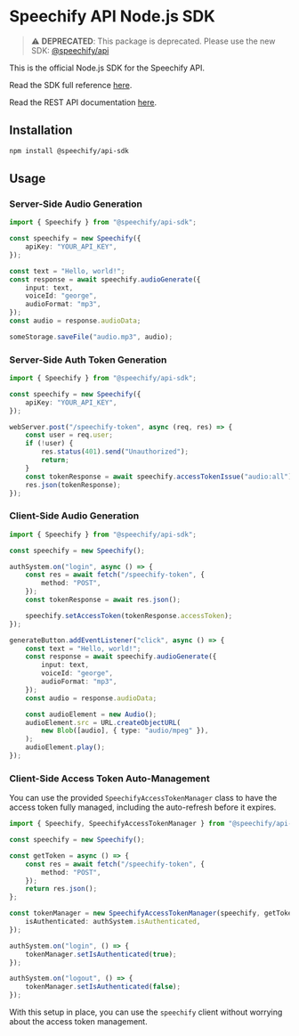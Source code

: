 # Speechify API Node.js SDK

> ⚠️ **DEPRECATED**: This package is deprecated. Please use the new SDK: [@speechify/api](https://www.npmjs.com/package/@speechify/api)

This is the official Node.js SDK for the Speechify API.

Read the SDK full reference [here](https://speechifyinc.github.io/speechify-api-sdks/nodejs).

Read the REST API documentation [here](https://docs.sws.speechify.com/v1/docs/get-started/overview).

## Installation

```bash
npm install @speechify/api-sdk
```

## Usage

### Server-Side Audio Generation

```typescript
import { Speechify } from "@speechify/api-sdk";

const speechify = new Speechify({
	apiKey: "YOUR_API_KEY",
});

const text = "Hello, world!";
const response = await speechify.audioGenerate({
	input: text,
	voiceId: "george",
	audioFormat: "mp3",
});
const audio = response.audioData;

someStorage.saveFile("audio.mp3", audio);
```

### Server-Side Auth Token Generation

```typescript
import { Speechify } from "@speechify/api-sdk";

const speechify = new Speechify({
	apiKey: "YOUR_API_KEY",
});

webServer.post("/speechify-token", async (req, res) => {
	const user = req.user;
	if (!user) {
		res.status(401).send("Unauthorized");
		return;
	}
	const tokenResponse = await speechify.accessTokenIssue("audio:all");
	res.json(tokenResponse);
});
```

### Client-Side Audio Generation

```typescript
import { Speechify } from "@speechify/api-sdk";

const speechify = new Speechify();

authSystem.on("login", async () => {
	const res = await fetch("/speechify-token", {
		method: "POST",
	});
	const tokenResponse = await res.json();

	speechify.setAccessToken(tokenResponse.accessToken);
});

generateButton.addEventListener("click", async () => {
	const text = "Hello, world!";
	const response = await speechify.audioGenerate({
		input: text,
		voiceId: "george",
		audioFormat: "mp3",
	});
	const audio = response.audioData;

	const audioElement = new Audio();
	audioElement.src = URL.createObjectURL(
		new Blob([audio], { type: "audio/mpeg" }),
	);
	audioElement.play();
});
```

### Client-Side Access Token Auto-Management

You can use the provided `SpeechifyAccessTokenManager` class to have the access token fully managed, including the auto-refresh before it expires.

```typescript
import { Speechify, SpeechifyAccessTokenManager } from "@speechify/api-sdk";

const speechify = new Speechify();

const getToken = async () => {
	const res = await fetch("/speechify-token", {
		method: "POST",
	});
	return res.json();
};

const tokenManager = new SpeechifyAccessTokenManager(speechify, getToken, {
	isAuthenticated: authSystem.isAuthenticated,
});

authSystem.on("login", () => {
	tokenManager.setIsAuthenticated(true);
});

authSystem.on("logout", () => {
	tokenManager.setIsAuthenticated(false);
});
```

With this setup in place, you can use the `speechify` client without worrying about the access token management.